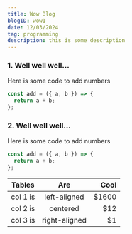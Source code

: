 ```yaml
---
title: Wow Blog
blogID: wow1
date: 12/03/2024
tag: programming
description: this is some description
---
```


### 1. Well well well...

Here is some code to add numbers

```js
const add = ({ a, b }) => {
  return a + b;
};
```

### 2. Well well well...

Here is some code to add numbers

```js
const add = ({ a, b }) => {
  return a + b;
};
```

| Tables   |      Are      |  Cool |
| -------- | :-----------: | ----: |
| col 1 is | left-aligned  | $1600 |
| col 2 is |   centered    |   $12 |
| col 3 is | right-aligned |    $1 |
